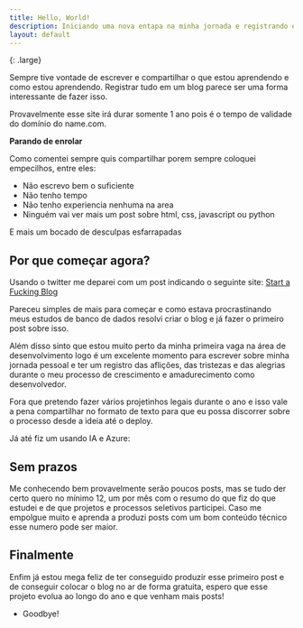 ```yaml
---
title: Hello, World!
description: Iniciando uma nova entapa na minha jornada e registrando em um blog pessoal.
layout: default
---
```


{: .large}

Sempre tive vontade de escrever e compartilhar o que estou aprendendo e como estou aprendendo. Registrar tudo em um blog parece ser uma forma interessante de fazer isso.

Provavelmente esse site irá durar somente 1 ano pois é o tempo de validade do domínio do name.com.

**Parando de enrolar**

Como comentei sempre quis compartilhar porem sempre coloquei empecilhos, entre eles:

- Não escrevo bem o suficiente
- Não tenho tempo
- Não tenho experiencia nenhuma na area
- Ninguém vai ver mais um post sobre html, css, javascript ou python

E mais um bocado de desculpas esfarrapadas

## Por que começar agora?

Usando o twitter me deparei com um post indicando o seguinte site: [Start a Fucking Blog](https://startafuckingblog.com/)

Pareceu simples de mais para começar e como estava procrastinando meus estudos de banco de dados resolvi criar o blog e já fazer o primeiro post sobre isso.

Além disso sinto que estou muito perto da minha primeira vaga na área de desenvolvimento logo é um excelente momento para escrever sobre minha jornada pessoal e ter um registro das aflições, das tristezas e das alegrias durante o meu processo de crescimento e amadurecimento como desenvolvedor.

Fora que pretendo fazer vários projetinhos legais durante o ano e isso vale a pena compartilhar no formato de texto para que eu possa discorrer sobre o processo desde a ideia até o deploy.

Já até fiz um usando IA e Azure: []()

## Sem prazos

Me conhecendo bem provavelmente serão poucos posts, mas se tudo der certo quero no mínimo 12, um por mês com o resumo do que fiz do que estudei e de que projetos e processos seletivos participei. Caso me empolgue muito e aprenda a produzi posts com um bom conteúdo técnico esse numero pode ser maior.


## Finalmente

Enfim já estou mega feliz de ter conseguido produzir esse primeiro post e de conseguir colocar o blog no ar de forma gratuita, espero que esse projeto evolua ao longo do ano e que venham mais posts!

- Goodbye!

